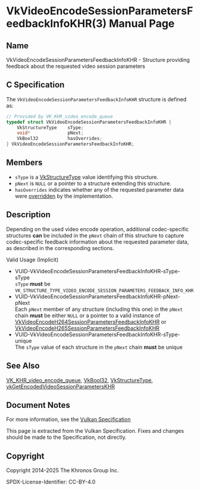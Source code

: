 # VkVideoEncodeSessionParametersFeedbackInfoKHR(3) Manual Page

## Name

VkVideoEncodeSessionParametersFeedbackInfoKHR - Structure providing feedback about the requested video session parameters



## [](#_c_specification)C Specification

The `VkVideoEncodeSessionParametersFeedbackInfoKHR` structure is defined as:

```c++
// Provided by VK_KHR_video_encode_queue
typedef struct VkVideoEncodeSessionParametersFeedbackInfoKHR {
    VkStructureType    sType;
    void*              pNext;
    VkBool32           hasOverrides;
} VkVideoEncodeSessionParametersFeedbackInfoKHR;
```

## [](#_members)Members

- `sType` is a [VkStructureType](https://registry.khronos.org/vulkan/specs/latest/man/html/VkStructureType.html) value identifying this structure.
- `pNext` is `NULL` or a pointer to a structure extending this structure.
- `hasOverrides` indicates whether any of the requested parameter data were [overridden](https://registry.khronos.org/vulkan/specs/latest/html/vkspec.html#encode-overrides) by the implementation.

## [](#_description)Description

Depending on the used video encode operation, additional codec-specific structures **can** be included in the `pNext` chain of this structure to capture codec-specific feedback information about the requested parameter data, as described in the corresponding sections.

Valid Usage (Implicit)

- [](#VUID-VkVideoEncodeSessionParametersFeedbackInfoKHR-sType-sType)VUID-VkVideoEncodeSessionParametersFeedbackInfoKHR-sType-sType  
  `sType` **must** be `VK_STRUCTURE_TYPE_VIDEO_ENCODE_SESSION_PARAMETERS_FEEDBACK_INFO_KHR`
- [](#VUID-VkVideoEncodeSessionParametersFeedbackInfoKHR-pNext-pNext)VUID-VkVideoEncodeSessionParametersFeedbackInfoKHR-pNext-pNext  
  Each `pNext` member of any structure (including this one) in the `pNext` chain **must** be either `NULL` or a pointer to a valid instance of [VkVideoEncodeH264SessionParametersFeedbackInfoKHR](https://registry.khronos.org/vulkan/specs/latest/man/html/VkVideoEncodeH264SessionParametersFeedbackInfoKHR.html) or [VkVideoEncodeH265SessionParametersFeedbackInfoKHR](https://registry.khronos.org/vulkan/specs/latest/man/html/VkVideoEncodeH265SessionParametersFeedbackInfoKHR.html)
- [](#VUID-VkVideoEncodeSessionParametersFeedbackInfoKHR-sType-unique)VUID-VkVideoEncodeSessionParametersFeedbackInfoKHR-sType-unique  
  The `sType` value of each structure in the `pNext` chain **must** be unique

## [](#_see_also)See Also

[VK\_KHR\_video\_encode\_queue](https://registry.khronos.org/vulkan/specs/latest/man/html/VK_KHR_video_encode_queue.html), [VkBool32](https://registry.khronos.org/vulkan/specs/latest/man/html/VkBool32.html), [VkStructureType](https://registry.khronos.org/vulkan/specs/latest/man/html/VkStructureType.html), [vkGetEncodedVideoSessionParametersKHR](https://registry.khronos.org/vulkan/specs/latest/man/html/vkGetEncodedVideoSessionParametersKHR.html)

## [](#_document_notes)Document Notes

For more information, see the [Vulkan Specification](https://registry.khronos.org/vulkan/specs/latest/html/vkspec.html#VkVideoEncodeSessionParametersFeedbackInfoKHR)

This page is extracted from the Vulkan Specification. Fixes and changes should be made to the Specification, not directly.

## [](#_copyright)Copyright

Copyright 2014-2025 The Khronos Group Inc.

SPDX-License-Identifier: CC-BY-4.0